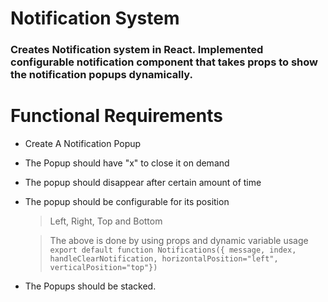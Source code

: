 # Notification System

### Creates Notification system in React. Implemented configurable notification component that takes props to show the notification popups dynamically.

# Functional Requirements
- Create A Notification Popup
- The Popup should have "x" to close it on demand
- The popup should disappear after certain amount of time
- The popup should be configurable for its position 
    > Left, Right, Top and Bottom

    >The above is done by using props and dynamic variable usage
    `
        export default function Notifications({
        message, index, 
        handleClearNotification, horizontalPosition="left", verticalPosition="top"})
    `
- The Popups should be stacked.

